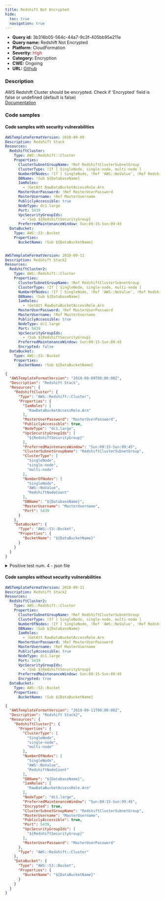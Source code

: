 ```yaml
---
title: Redshift Not Encrypted
hide:
  toc: true
  navigation: true
---
```


<style>
  .highlight .hll {
    background-color: #ff171742;
  }
  .md-content {
    max-width: 1100px;
    margin: 0 auto;
  }
</style>

-   **Query id:** 3b316b05-564c-44a7-9c3f-405bb95e211e
-   **Query name:** Redshift Not Encrypted
-   **Platform:** CloudFormation
-   **Severity:** <span style="color:#bb2124">High</span>
-   **Category:** Encryption
-   **CWE:** Ongoing
-   **URL:** [Github](https://github.com/Checkmarx/kics/tree/master/assets/queries/cloudFormation/aws/redshift_not_encrypted)

### Description
AWS Redshift Cluster should be encrypted. Check if 'Encrypted' field is false or undefined (default is false)<br>
[Documentation](https://docs.aws.amazon.com/AWSCloudFormation/latest/UserGuide/aws-resource-redshift-cluster.html)

### Code samples
#### Code samples with security vulnerabilities
```yaml title="Positive test num. 1 - yaml file" hl_lines="6"
AWSTemplateFormatVersion: 2010-09-09
Description: Redshift Stack
Resources:
  RedshiftCluster:
    Type: AWS::Redshift::Cluster
    Properties:
      ClusterSubnetGroupName: !Ref RedshiftClusterSubnetGroup
      ClusterType: !If [ SingleNode, single-node, multi-node ]
      NumberOfNodes: !If [ SingleNode, !Ref 'AWS::NoValue', !Ref RedshiftNodeCount ] #'
      DBName: !Sub ${DatabaseName}
      IamRoles:
        - !GetAtt RawDataBucketAccessRole.Arn
      MasterUserPassword: !Ref MasterUserPassword
      MasterUsername: !Ref MasterUsername
      PubliclyAccessible: true
      NodeType: dc1.large
      Port: 5439
      VpcSecurityGroupIds:
        - !Sub ${RedshiftSecurityGroup}
      PreferredMaintenanceWindow: Sun:09:15-Sun:09:45
  DataBucket:
    Type: AWS::S3::Bucket
    Properties:
      BucketName: !Sub ${DataBucketName}



```
```yaml title="Positive test num. 2 - yaml file" hl_lines="21"
AWSTemplateFormatVersion: 2010-09-11
Description: Redshift Stack2
Resources:
  RedshiftCluster2:
    Type: AWS::Redshift::Cluster
    Properties:
      ClusterSubnetGroupName: !Ref RedshiftClusterSubnetGroup
      ClusterType: !If [ SingleNode, single-node, multi-node ]
      NumberOfNodes: !If [ SingleNode, !Ref 'AWS::NoValue', !Ref RedshiftNodeCount ] #'
      DBName: !Sub ${DatabaseName}
      IamRoles:
        - !GetAtt RawDataBucketAccessRole.Arn
      MasterUserPassword: !Ref MasterUserPassword
      MasterUsername: !Ref MasterUsername
      PubliclyAccessible: true
      NodeType: dc1.large
      Port: 5439
      VpcSecurityGroupIds:
        - !Sub ${RedshiftSecurityGroup}
      PreferredMaintenanceWindow: Sun:09:15-Sun:09:45
      Encrypted: false
  DataBucket:
    Type: AWS::S3::Bucket
    Properties:
      BucketName: !Sub ${DataBucketName}

```
```json title="Positive test num. 3 - json file" hl_lines="7"
{
  "AWSTemplateFormatVersion": "2010-09-09T00:00:00Z",
  "Description": "Redshift Stack",
  "Resources": {
    "RedshiftCluster": {
      "Type": "AWS::Redshift::Cluster",
      "Properties": {
        "IamRoles": [
          "RawDataBucketAccessRole.Arn"
        ],
        "MasterUserPassword": "MasterUserPassword",
        "PubliclyAccessible": true,
        "NodeType": "dc1.large",
        "VpcSecurityGroupIds": [
          "${RedshiftSecurityGroup}"
        ],
        "PreferredMaintenanceWindow": "Sun:09:15-Sun:09:45",
        "ClusterSubnetGroupName": "RedshiftClusterSubnetGroup",
        "ClusterType": [
          "SingleNode",
          "single-node",
          "multi-node"
        ],
        "NumberOfNodes": [
          "SingleNode",
          "AWS::NoValue",
          "RedshiftNodeCount"
        ],
        "DBName": "${DatabaseName}",
        "MasterUsername": "MasterUsername",
        "Port": 5439
      }
    },
    "DataBucket": {
      "Type": "AWS::S3::Bucket",
      "Properties": {
        "BucketName": "${DataBucketName}"
      }
    }
  }
}

```
<details><summary>Positive test num. 4 - json file</summary>

```json hl_lines="32"
{
  "AWSTemplateFormatVersion": "2010-09-11T00:00:00Z",
  "Description": "Redshift Stack2",
  "Resources": {
    "RedshiftCluster2": {
      "Type": "AWS::Redshift::Cluster",
      "Properties": {
        "MasterUserPassword": "MasterUserPassword",
        "PubliclyAccessible": true,
        "NodeType": "dc1.large",
        "Port": 5439,
        "VpcSecurityGroupIds": [
          "${RedshiftSecurityGroup}"
        ],
        "PreferredMaintenanceWindow": "Sun:09:15-Sun:09:45",
        "ClusterSubnetGroupName": "RedshiftClusterSubnetGroup",
        "ClusterType": [
          "SingleNode",
          "single-node",
          "multi-node"
        ],
        "NumberOfNodes": [
          "SingleNode",
          "AWS::NoValue",
          "RedshiftNodeCount"
        ],
        "DBName": "${DatabaseName}",
        "IamRoles": [
          "RawDataBucketAccessRole.Arn"
        ],
        "MasterUsername": "MasterUsername",
        "Encrypted": false
      }
    },
    "DataBucket": {
      "Type": "AWS::S3::Bucket",
      "Properties": {
        "BucketName": "${DataBucketName}"
      }
    }
  }
}

```
</details>


#### Code samples without security vulnerabilities
```yaml title="Negative test num. 1 - yaml file"
AWSTemplateFormatVersion: 2010-09-11
Description: Redshift Stack2
Resources:
  RedshiftCluster2:
    Type: AWS::Redshift::Cluster
    Properties:
      ClusterSubnetGroupName: !Ref RedshiftClusterSubnetGroup
      ClusterType: !If [ SingleNode, single-node, multi-node ]
      NumberOfNodes: !If [ SingleNode, !Ref 'AWS::NoValue', !Ref RedshiftNodeCount ] #'
      DBName: !Sub ${DatabaseName}
      IamRoles:
        - !GetAtt RawDataBucketAccessRole.Arn
      MasterUserPassword: !Ref MasterUserPassword
      MasterUsername: !Ref MasterUsername
      PubliclyAccessible: true
      NodeType: dc1.large
      Port: 5439
      VpcSecurityGroupIds:
        - !Sub ${RedshiftSecurityGroup}
      PreferredMaintenanceWindow: Sun:09:15-Sun:09:45
      Encrypted: true
  DataBucket:
    Type: AWS::S3::Bucket
    Properties:
      BucketName: !Sub ${DataBucketName}

```
```json title="Negative test num. 2 - json file"
{
  "AWSTemplateFormatVersion": "2010-09-11T00:00:00Z",
  "Description": "Redshift Stack2",
  "Resources": {
    "RedshiftCluster2": {
      "Properties": {
        "ClusterType": [
          "SingleNode",
          "single-node",
          "multi-node"
        ],
        "NumberOfNodes": [
          "SingleNode",
          "AWS::NoValue",
          "RedshiftNodeCount"
        ],
        "DBName": "${DatabaseName}",
        "IamRoles": [
          "RawDataBucketAccessRole.Arn"
        ],
        "NodeType": "dc1.large",
        "PreferredMaintenanceWindow": "Sun:09:15-Sun:09:45",
        "Encrypted": true,
        "ClusterSubnetGroupName": "RedshiftClusterSubnetGroup",
        "MasterUsername": "MasterUsername",
        "PubliclyAccessible": true,
        "Port": 5439,
        "VpcSecurityGroupIds": [
          "${RedshiftSecurityGroup}"
        ],
        "MasterUserPassword": "MasterUserPassword"
      },
      "Type": "AWS::Redshift::Cluster"
    },
    "DataBucket": {
      "Type": "AWS::S3::Bucket",
      "Properties": {
        "BucketName": "${DataBucketName}"
      }
    }
  }
}

```
